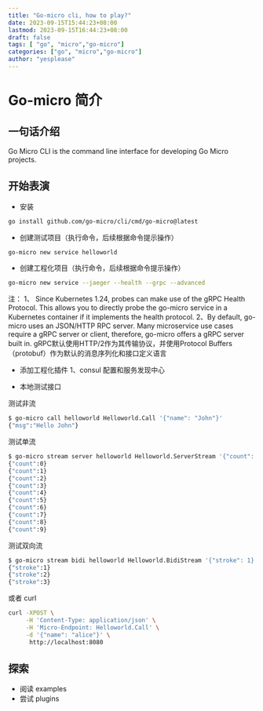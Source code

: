 ```yaml
---
title: "Go-micro cli, how to play?"
date: 2023-09-15T15:44:23+08:00
lastmod: 2023-09-15T16:44:23+08:00
draft: false
tags: [ "go", "micro","go-micro"]
categories: ["go", "micro","go-micro"]
author: "yesplease"
---
```

# Go-micro 简介

## 一句话介绍

Go Micro CLI is the command line interface for developing Go Micro projects.

  

## 开始表演
- 安装
```sh
go install github.com/go-micro/cli/cmd/go-micro@latest
```
- 创建测试项目（执行命令，后续根据命令提示操作）
```sh
go-micro new service helloworld
```
- 创建工程化项目（执行命令，后续根据命令提示操作）
```sh
go-micro new service --jaeger --health --grpc --advanced
```
注：
1、 Since Kubernetes 1.24, probes can make use of the gRPC Health Protocol. This allows you to directly probe the go-micro service in a Kubernetes container if it implements the health protocol.
2、By default, go-micro uses an JSON/HTTP RPC server. Many microservice use cases require a gRPC server or client, therefore, go-micro offers a gRPC server built in. gRPC默认使用HTTP/2作为其传输协议，并使用Protocol Buffers（protobuf）作为默认的消息序列化和接口定义语言

- 添加工程化插件
1、consul 配置和服务发现中心


- 本地测试接口

测试非流
```sh
$ go-micro call helloworld Helloworld.Call '{"name": "John"}'
{"msg":"Hello John"}
```
测试单流
```sh
$ go-micro stream server helloworld Helloworld.ServerStream '{"count": 10}'
{"count":0}
{"count":1}
{"count":2}
{"count":3}
{"count":4}
{"count":5}
{"count":6}
{"count":7}
{"count":8}
{"count":9}
```
测试双向流
```sh
$ go-micro stream bidi helloworld Helloworld.BidiStream '{"stroke": 1}' '{"stroke": 2}' '{"stroke": 3}'
{"stroke":1}
{"stroke":2}
{"stroke":3}
```
或者 curl
```sh
curl -XPOST \
     -H 'Content-Type: application/json' \
     -H 'Micro-Endpoint: Helloworld.Call' \
     -d '{"name": "alice"}' \
      http://localhost:8080
```


## 探索
- 阅读 examples
- 尝试 plugins